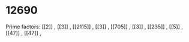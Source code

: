 # 12690

Prime factors: [[2]] , [[3]] , [[2115]] , [[3]] , [[705]] , [[3]] , [[235]] , [[5]] , [[47]] , [[47]] , 